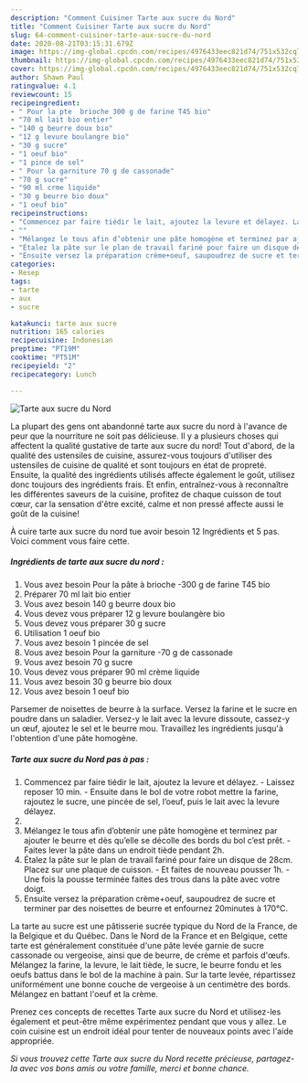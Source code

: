```yaml
---
description: "Comment Cuisiner Tarte aux sucre du Nord"
title: "Comment Cuisiner Tarte aux sucre du Nord"
slug: 64-comment-cuisiner-tarte-aux-sucre-du-nord
date: 2020-08-21T03:15:31.679Z
image: https://img-global.cpcdn.com/recipes/4976433eec821d74/751x532cq70/tarte-aux-sucre-du-nord-photo-principale-de-la-recette.jpg
thumbnail: https://img-global.cpcdn.com/recipes/4976433eec821d74/751x532cq70/tarte-aux-sucre-du-nord-photo-principale-de-la-recette.jpg
cover: https://img-global.cpcdn.com/recipes/4976433eec821d74/751x532cq70/tarte-aux-sucre-du-nord-photo-principale-de-la-recette.jpg
author: Shawn Paul
ratingvalue: 4.1
reviewcount: 15
recipeingredient:
- " Pour la pte  brioche 300 g de farine T45 bio"
- "70 ml lait bio entier"
- "140 g beurre doux bio"
- "12 g levure boulangre bio"
- "30 g sucre"
- "1 oeuf bio"
- "1 pince de sel"
- " Pour la garniture 70 g de cassonade"
- "70 g sucre"
- "90 ml crme liquide"
- "30 g beurre bio doux"
- "1 oeuf bio"
recipeinstructions:
- "Commencez par faire tiédir le lait, ajoutez la levure et délayez. Laissez reposer 10 min. Ensuite dans le bol de votre robot mettre la farine, rajoutez le sucre, une pincée de sel, l’oeuf, puis le lait avec la levure délayez."
- ""
- "Mélangez le tous afin d’obtenir une pâte homogène et terminez par ajouter le beurre et dès qu’elle se décolle des bords du bol c’est prêt. Faites lever la pâte dans un endroit tiède pendant 2h."
- "Étalez la pâte sur le plan de travail fariné pour faire un disque de 28cm. Placez sur une plaque de cuisson. Et faites de nouveau pousser 1h. Une fois la pousse terminée faites des trous dans la pâte avec votre doigt."
- "Ensuite versez la préparation crème+oeuf, saupoudrez de sucre et terminer par des noisettes de beurre et enfournez 20minutes à 170°C."
categories:
- Resep
tags:
- tarte
- aux
- sucre

katakunci: tarte aux sucre 
nutrition: 165 calories
recipecuisine: Indonesian
preptime: "PT19M"
cooktime: "PT51M"
recipeyield: "2"
recipecategory: Lunch

---
```



![Tarte aux sucre du Nord](https://img-global.cpcdn.com/recipes/4976433eec821d74/751x532cq70/tarte-aux-sucre-du-nord-photo-principale-de-la-recette.jpg)

La plupart des gens ont abandonné tarte aux sucre du nord à l'avance de peur que la nourriture ne soit pas délicieuse. Il y a plusieurs choses qui affectent la qualité gustative de tarte aux sucre du nord! Tout d'abord, de la qualité des ustensiles de cuisine, assurez-vous toujours d'utiliser des ustensiles de cuisine de qualité et sont toujours en état de propreté. Ensuite, la qualité des ingrédients utilisés affecte également le goût, utilisez donc toujours des ingrédients frais. Et enfin, entraînez-vous à reconnaître les différentes saveurs de la cuisine, profitez de chaque cuisson de tout cœur, car la sensation d'être excité, calme et non pressé affecte aussi le goût de la cuisine!

<!--inarticleads1-->

À cuire tarte aux sucre du nord tue avoir besoin 12 Ingrédients et 5 pas. Voici comment vous faire cette.

##### Ingrédients de tarte aux sucre du nord :

1. Vous avez besoin  Pour la pâte à brioche -300 g de farine T45 bio
1. Préparer 70 ml lait bio entier
1. Vous avez besoin 140 g beurre doux bio
1. Vous devez vous préparer 12 g levure boulangère bio
1. Vous devez vous préparer 30 g sucre
1. Utilisation 1 oeuf bio
1. Vous avez besoin 1 pincée de sel
1. Vous avez besoin  Pour la garniture -70 g de cassonade
1. Vous avez besoin 70 g sucre
1. Vous devez vous préparer 90 ml crème liquide
1. Vous avez besoin 30 g beurre bio doux
1. Vous avez besoin 1 oeuf bio


Parsemer de noisettes de beurre à la surface. Versez la farine et le sucre en poudre dans un saladier. Versez-y le lait avec la levure dissoute, cassez-y un œuf, ajoutez le sel et le beurre mou. Travaillez les ingrédients jusqu&#39;à l&#39;obtention d&#39;une pâte homogène. 

<!--inarticleads2-->

##### Tarte aux sucre du Nord pas à pas :

1. Commencez par faire tiédir le lait, ajoutez la levure et délayez. - Laissez reposer 10 min. - Ensuite dans le bol de votre robot mettre la farine, rajoutez le sucre, une pincée de sel, l’oeuf, puis le lait avec la levure délayez.
1. 
1. Mélangez le tous afin d’obtenir une pâte homogène et terminez par ajouter le beurre et dès qu’elle se décolle des bords du bol c’est prêt. - Faites lever la pâte dans un endroit tiède pendant 2h.
1. Étalez la pâte sur le plan de travail fariné pour faire un disque de 28cm. Placez sur une plaque de cuisson. - Et faites de nouveau pousser 1h. - Une fois la pousse terminée faites des trous dans la pâte avec votre doigt.
1. Ensuite versez la préparation crème+oeuf, saupoudrez de sucre et terminer par des noisettes de beurre et enfournez 20minutes à 170°C.


La tarte au sucre est une pâtisserie sucrée typique du Nord de la France, de la Belgique et du Québec. Dans le Nord de la France et en Belgique, cette tarte est généralement constituée d&#39;une pâte levée garnie de sucre cassonade ou vergeoise, ainsi que de beurre, de crème et parfois d&#39;œufs. Mélangez la farine, la levure, le lait tiède, le sucre, le beurre fondu et les oeufs battus dans le bol de la machine à pain. Sur la tarte levée, répartissez uniformément une bonne couche de vergeoise à un centimètre des bords. Mélangez en battant l&#39;oeuf et la crème. 

<!--inarticleads1-->

<p>
Prenez ces concepts de recettes Tarte aux sucre du Nord et utilisez-les également et peut-être même expérimentez pendant que vous y allez. Le coin cuisine est un endroit idéal pour tenter de nouveaux points avec l'aide appropriée.
</p>

<p>
<i>Si vous trouvez cette Tarte aux sucre du Nord recette précieuse, partagez-la avec vos bons amis ou votre famille, merci et bonne chance.</i>
</p>
